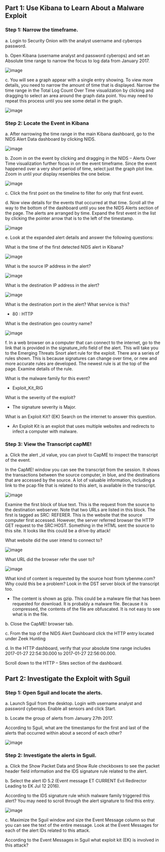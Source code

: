 ## Part 1: Use Kibana to Learn About a Malware Exploit
### Step 1: Narrow the timeframe.
a. Login to Security Onion with the analyst username and cyberops password.

b. Open Kibana (username analyst and password cyberops) and set an Absolute time range to narrow the
focus to log data from January 2017.

![image](https://github.com/Akhilkj123/CyberOps/assets/65653010/d536b5c4-4290-4fbf-8798-4e5ad3f7130e)

c. You will see a graph appear with a single entry showing. To view more details, you need to narrow the
amount of time that is displayed. Narrow the time range in the Total Log Count Over Time visualization by clicking and dragging to select an area around the graph data point. You may need to repeat this process
until you see some detail in the graph.

![image](https://github.com/Akhilkj123/CyberOps/assets/65653010/da11e06c-39f5-43ee-b56c-da8816a075ef)

### Step 2: Locate the Event in Kibana
a. After narrowing the time range in the main Kibana dashboard, go to the NIDS Alert Data dashboard by
clicking NIDS.

![image](https://github.com/Akhilkj123/CyberOps/assets/65653010/e0819435-56c2-49af-8ad2-a446f6fd9f49)

b. Zoom in on the event by clicking and dragging in the NIDS – Alerts Over Time visualization further focus
in on the event timeframe. Since the event happened over a very short period of time, select just the
graph plot line. Zoom in until your display resembles the one below.

![image](https://github.com/Akhilkj123/CyberOps/assets/65653010/3e8955ea-e6a9-4600-a048-26881dd3b3ef)

c. Click the first point on the timeline to filter for only that first event.

d. Now view details for the events that occurred at that time. Scroll all the way to the bottom of the
dashboard until you see the NIDS Alerts section of the page. The alerts are arranged by time. Expand
the first event in the list by clicking the pointer arrow that is to the left of the timestamp.

![image](https://github.com/Akhilkj123/CyberOps/assets/65653010/e419f354-7896-4bb0-9bc4-ce42b44b3a31)

e. Look at the expanded alert details and answer the following questions:

What is the time of the first detected NIDS alert in Kibana?

![image](https://github.com/Akhilkj123/CyberOps/assets/65653010/7933ac97-2725-46c2-9879-289c1c3f327d)

What is the source IP address in the alert?

![image](https://github.com/Akhilkj123/CyberOps/assets/65653010/1f5332e1-5510-4df8-96d0-25814d5e36b3)

What is the destination IP address in the alert?

![image](https://github.com/Akhilkj123/CyberOps/assets/65653010/6391309b-fd60-4723-bc49-ecd0a3ca6efc)

What is the destination port in the alert? What service is this?

- 80 : HTTP

What is the destination geo country name?

![image](https://github.com/Akhilkj123/CyberOps/assets/65653010/87bf66a1-92f3-41dd-9f4c-9a88a66b6c28)

f. In a web browser on a computer that can connect to the internet, go to the link that is provided in the
signature_info field of the alert. This will take you to the Emerging Threats Snort alert rule for the exploit.
There are a series of rules shown. This is because signatures can change over time, or new and more
accurate rules are developed. The newest rule is at the top of the page. Examine details of the rule.

What is the malware family for this event?
- Exploit_Kit_RIG

What is the severity of the exploit?
- The signature severity is Major.

What is an Exploit Kit? (EK) Search on the internet to answer this question.
- An Exploit Kit is an exploit that uses multiple websites and redirects to infect a computer with malware.

### Step 3: View the Transcript capME!
a. Click the alert _id value, you can pivot to CapME to inspect the transcript of the event.

In the CapME! window you can see the transcript from the session. It shows the transactions between the
source computer, in blue, and the destinations that are accessed by the source. A lot of valuable
information, including a link to the pcap file that is related to this alert, is available in the transcript.

![image](https://github.com/Akhilkj123/CyberOps/assets/65653010/7339ef6e-c8ae-4d35-a108-0098e795ac90)

Examine the first block of blue text. This is the request from the source to the destination webserver. Note
that two URLs are listed in this block. The first is tagged as SRC: REFERER. This is the website that the
source computer first accessed. However, the server referred browser the HTTP GET request to the
SRC:HOST. Something in the HTML sent the source to this site. It looks like this could be a drive-by
attack!

What website did the user intend to connect to?

![image](https://github.com/Akhilkj123/CyberOps/assets/65653010/2818cc92-f7d3-4f5a-8083-80f24cfc9a9e)

What URL did the browser refer the user to?

![image](https://github.com/Akhilkj123/CyberOps/assets/65653010/27fc6751-32f0-482a-a406-dc1800887a7d)

What kind of content is requested by the source host from tybenme.com? Why could this be a problem? Look in the DST server block of the transcript too.
- The content is shown as gzip. This could be a malware file that has been requested for download. It is probably a malware file. Because it is compressed, the contents of the file are obfuscated. It is not easy to see what is in the file.

b. Close the CapME! browser tab.

c. From the top of the NIDS Alert Dashboard click the HTTP entry located under Zeek Hunting

d. In the HTTP dashboard, verify that your absolute time range includes 2017-01-27 22:54:30.000 to 2017-01-27 22:56:00.000.


Scroll down to the HTTP – Sites section of the dashboard.

## Part 2: Investigate the Exploit with Sguil
### Step 1: Open Sguil and locate the alerts.
a. Launch Sguil from the desktop. Login with username analyst and password cyberops. Enable all
sensors and click Start.

b. Locate the group of alerts from January 27th 2017.

According to Sguil, what are the timestamps for the first and last of the alerts that occurred within about a
second of each other?

![image](https://github.com/Akhilkj123/CyberOps/assets/65653010/83e8b105-97ea-4e60-b3f3-49f823b6b87e)

### Step 2: Investigate the alerts in Sguil.
a. Click the Show Packet Data and Show Rule checkboxes to see the packet header field information and
the IDS signature rule related to the alert.

b. Select the alert ID 5.2 (Event message ET CURRENT Evil Redirector Leading to EK Jul 12 2016).

According to the IDS signature rule which malware family triggered this alert? You may need to scroll
through the alert signature to find this entry.

![image](https://github.com/Akhilkj123/CyberOps/assets/65653010/a5d0fe83-aba4-4725-bcd3-182e8aa20965)

c. Maximize the Sguil window and size the Event Message column so that you can see the text of the entire
message. Look at the Event Messages for each of the alert IDs related to this attack.

According to the Event Messages in Sguil what exploit kit (EK) is involved in this attack?
